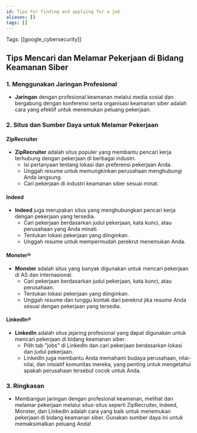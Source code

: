 ```yaml
---
id: Tips for finding and applying for a job
aliases: []
tags: []
---
```


Tags: [[google_cybersecurity]]

## Tips Mencari dan Melamar Pekerjaan di Bidang Keamanan Siber

### 1. **Menggunakan Jaringan Profesional**

- **Jaringan** dengan profesional keamanan melalui media sosial dan bergabung dengan konferensi serta organisasi keamanan siber adalah cara yang efektif untuk menemukan peluang pekerjaan.

### 2. **Situs dan Sumber Daya untuk Melamar Pekerjaan**

#### **ZipRecruiter**

- **ZipRecruiter** adalah situs populer yang membantu pencari kerja terhubung dengan pekerjaan di berbagai industri.
  - Isi pertanyaan tentang lokasi dan preferensi pekerjaan Anda.
  - Unggah resume untuk memungkinkan perusahaan menghubungi Anda langsung.
  - Cari pekerjaan di industri keamanan siber sesuai minat.

#### **Indeed**

- **Indeed** juga merupakan situs yang menghubungkan pencari kerja dengan pekerjaan yang tersedia.
  - Cari pekerjaan berdasarkan judul pekerjaan, kata kunci, atau perusahaan yang Anda minati.
  - Tentukan lokasi pekerjaan yang diinginkan.
  - Unggah resume untuk mempermudah perekrut menemukan Anda.

#### **Monster®**

- **Monster** adalah situs yang banyak digunakan untuk mencari pekerjaan di AS dan internasional.
  - Cari pekerjaan berdasarkan judul pekerjaan, kata kunci, atau perusahaan.
  - Tentukan lokasi pekerjaan yang diinginkan.
  - Unggah resume dan tunggu kontak dari perekrut jika resume Anda sesuai dengan pekerjaan yang tersedia.

#### **LinkedIn®**

- **LinkedIn** adalah situs jejaring profesional yang dapat digunakan untuk mencari pekerjaan di bidang keamanan siber.
  - Pilih tab "jobs" di LinkedIn dan cari pekerjaan berdasarkan lokasi dan judul pekerjaan.
  - LinkedIn juga membantu Anda memahami budaya perusahaan, nilai-nilai, dan inisiatif komunitas mereka, yang penting untuk mengetahui apakah perusahaan tersebut cocok untuk Anda.

### 3. **Ringkasan**

- Membangun jaringan dengan profesional keamanan, melihat dan melamar pekerjaan melalui situs-situs seperti ZipRecruiter, Indeed, Monster, dan LinkedIn adalah cara yang baik untuk menemukan pekerjaan di bidang keamanan siber. Gunakan sumber daya ini untuk memaksimalkan peluang Anda!
